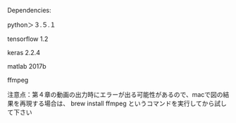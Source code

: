Dependencies:

python＞３.５.１

tensorflow 1.2

keras 2.2.4

matlab 2017b

ffmpeg 

注意点：第４章の動画の出力時にエラーが出る可能性があるので、macで図の結果を再現する場合は、
brew install ffmpeg
というコマンドを実行してから試して下さい
